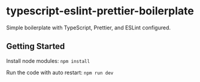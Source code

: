 # typescript-eslint-prettier-boilerplate

Simple boilerplate with TypeScript, Prettier, and ESLint configured.

## Getting Started
Install node modules: `npm install`

Run the code with auto restart: `npm run dev`
